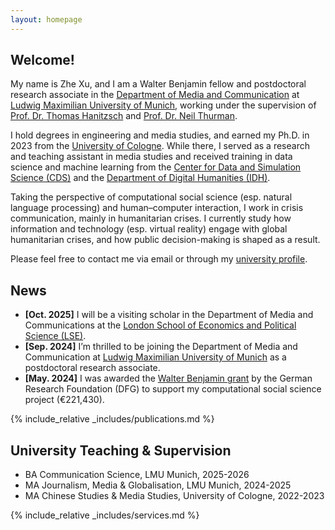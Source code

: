 ```yaml
---
layout: homepage
---
```


## Welcome!
My name is Zhe Xu, and I am a Walter Benjamin fellow and postdoctoral research associate in the [Department of Media and Communication](https://www.ifkw.uni-muenchen.de/index.html) at [Ludwig Maximilian University of Munich](https://www.lmu.de/en/), working under the supervision of [Prof. Dr. Thomas Hanitzsch](https://www.ifkw.uni-muenchen.de/organisation/personen/professoren/hanitzsch_thomas/index.html) and [Prof. Dr. Neil Thurman](https://neilthurman.com/). 

I hold degrees in engineering and media studies, and earned my Ph.D. in 2023 from the [University of Cologne](https://www.uni-koeln.de/en/). While there, I served as a research and teaching assistant in media studies and received training in data science and machine learning from the [Center for Data and Simulation Science (CDS)](https://cds.uni-koeln.de/en/) and the [Department of Digital Humanities (IDH)](https://dh.phil-fak.uni-koeln.de/). 

Taking the perspective of computational social science (esp. natural language processing) and human–computer interaction, I work in crisis communication, mainly in humanitarian crises. I currently study how information and technology (esp. virtual reality) engage with global humanitarian crises, and how public decision-making is shaped as a result. 

Please feel free to contact me via email or through my [university profile](https://www.ifkw.uni-muenchen.de/organisation/personen/mitarbeiter/xu_zhe/index.html).

## News

- **[Oct. 2025]** I will be a visiting scholar in the Department of Media and Communications at the [London School of Economics and Political Science (LSE)](https://www.lse.ac.uk/).
- **[Sep. 2024]** I’m thrilled to be joining the Department of Media and Communication at [Ludwig Maximilian University of Munich](https://www.lmu.de/en/) as a postdoctoral research associate.
- **[May. 2024]** I was awarded the [Walter Benjamin grant](https://www.dfg.de/en/research-funding/funding-opportunities/programmes/individual/walter-benjamin) by the German Research Foundation (DFG) to support my computational social science project (€221,430).

{% include_relative _includes/publications.md %}

## University Teaching & Supervision

- BA Communication Science, LMU Munich, 2025-2026
- MA Journalism, Media & Globalisation, LMU Munich, 2024-2025
- MA Chinese Studies & Media Studies, University of Cologne, 2022-2023

{% include_relative _includes/services.md %}
